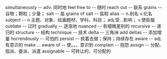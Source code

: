 simultaneously        -- adv. 同时地
feel free to          -- 随时
reach out             -- 联系
grains                -- 谷物；颗粒；少量；
salt                  -- 盐
grains of salt        -- 盐粒
alias                 -- n.别名 v.化名
subject               -- n.主题、对象、绘画题材、学科、科目； adj.受...影响； v.使臣服
outdate               -- 过时
gradually             -- 逐渐地
nuanced               -- 有细微差别的
recursive             -- 递归的
structure             -- 结构
technique             -- 技术
delta                 -- 三角洲
add deltas            -- 添加增量
horrendously          -- 可怕的
persist               -- 执着去做；保持；持续存在
aware                 -- adj. 有意识的
make ... aware of     -- 使。。。意识到
complain              -- 抱怨
assign                -- 分配、指派、委派、派遣
assignable            -- 可转让的、可分配的


